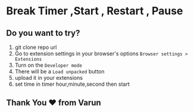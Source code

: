# Break Timer ,Start , Restart , Pause



## Do you want to try?
1. git clone repo url
2. Go to extension settings in your browser's options `Browser settings > Extensions`
3. Turn on the `Developer mode`
4. There will be a `Load unpacked` button
5. upload it in your extensions
6. set time in timer hour,minute,second then start


## Thank You ❤ from Varun
